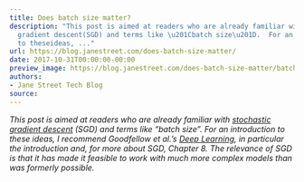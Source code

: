 ```yaml
---
title: Does batch size matter?
description: "This post is aimed at readers who are already familiar withstochastic
  gradient descent(SGD) and terms like \u201Cbatch size\u201D.  For an introduction
  to theseideas, ..."
url: https://blog.janestreet.com/does-batch-size-matter/
date: 2017-10-31T00:00:00-00:00
preview_image: https://blog.janestreet.com/does-batch-size-matter/batch-01.png
authors:
- Jane Street Tech Blog
source:
---
```


<p><i>This post is aimed at readers who are already familiar with
<a href="https://en.wikipedia.org/wiki/Stochastic_gradient_descent">stochastic gradient descent</a>
(SGD) and terms like &ldquo;batch size&rdquo;.  For an introduction to these
ideas, I recommend Goodfellow et al.&rsquo;s
<a href="http://www.deeplearningbook.org/">Deep Learning</a>, in particular the
introduction and, for more about SGD, Chapter 8.  The relevance of SGD
is that it has made it feasible to work with much more complex models
than was formerly possible.</i></p>


